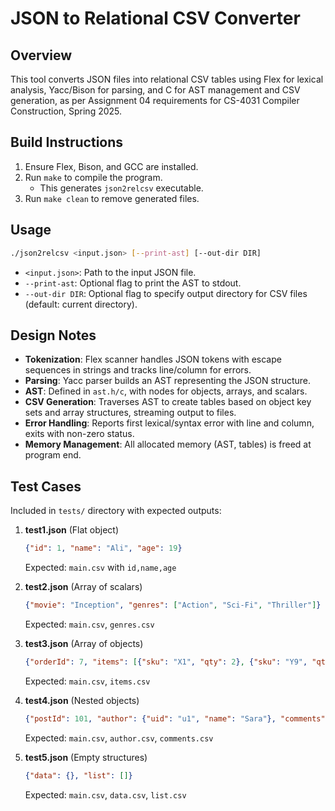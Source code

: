 # JSON to Relational CSV Converter

## Overview
This tool converts JSON files into relational CSV tables using Flex for lexical analysis, Yacc/Bison for parsing, and C for AST management and CSV generation, as per Assignment 04 requirements for CS-4031 Compiler Construction, Spring 2025.

## Build Instructions
1. Ensure Flex, Bison, and GCC are installed.
2. Run `make` to compile the program.
   - This generates `json2relcsv` executable.
3. Run `make clean` to remove generated files.

## Usage
```bash
./json2relcsv <input.json> [--print-ast] [--out-dir DIR]
```
- `<input.json>`: Path to the input JSON file.
- `--print-ast`: Optional flag to print the AST to stdout.
- `--out-dir DIR`: Optional flag to specify output directory for CSV files (default: current directory).

## Design Notes
- **Tokenization**: Flex scanner handles JSON tokens with escape sequences in strings and tracks line/column for errors.
- **Parsing**: Yacc parser builds an AST representing the JSON structure.
- **AST**: Defined in `ast.h/c`, with nodes for objects, arrays, and scalars.
- **CSV Generation**: Traverses AST to create tables based on object key sets and array structures, streaming output to files.
- **Error Handling**: Reports first lexical/syntax error with line and column, exits with non-zero status.
- **Memory Management**: All allocated memory (AST, tables) is freed at program end.

## Test Cases
Included in `tests/` directory with expected outputs:

1. **test1.json** (Flat object)
   ```json
   {"id": 1, "name": "Ali", "age": 19}
   ```
   Expected: `main.csv` with `id,name,age`

2. **test2.json** (Array of scalars)
   ```json
   {"movie": "Inception", "genres": ["Action", "Sci-Fi", "Thriller"]}
   ```
   Expected: `main.csv`, `genres.csv`

3. **test3.json** (Array of objects)
   ```json
   {"orderId": 7, "items": [{"sku": "X1", "qty": 2}, {"sku": "Y9", "qty": 1}]}
   ```
   Expected: `main.csv`, `items.csv`

4. **test4.json** (Nested objects)
   ```json
   {"postId": 101, "author": {"uid": "u1", "name": "Sara"}, "comments": [{"uid": "u2", "text": "Nice!"}, {"uid": "u3", "text": "+1"}]}
   ```
   Expected: `main.csv`, `author.csv`, `comments.csv`

5. **test5.json** (Empty structures)
   ```json
   {"data": {}, "list": []}
   ```
   Expected: `main.csv`, `data.csv`, `list.csv`
